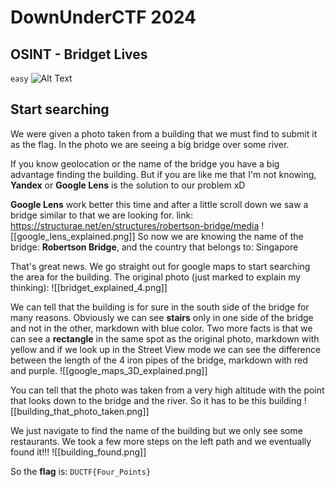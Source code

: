 # DownUnderCTF 2024 
## OSINT - Bridget Lives 
`easy`
![Alt Text](../img/DownUnderCTF_Pic.png)
## Start searching

We were given a photo taken from a building that we must find to submit it as the flag.
In the photo we are seeing a big bridge over some river.

If you know geolocation or the name of the bridge you have a big advantage finding the building.
But if you are like me that I'm not knowing, **Yandex** or **Google Lens** is the solution to our problem xD

**Google Lens** work better this time and after a little scroll down we saw a bridge similar to that we are looking for.
link: https://structurae.net/en/structures/robertson-bridge/media
![[google_lens_explained.png]]
So now we are knowing the name of the bridge: **Robertson Bridge**, and the country that belongs to: Singapore

That's great news. We go straight out for google maps to start searching the area for the building.
The original photo (just marked to explain my thinking): 
![[bridget_explained_4.png]]

We can tell that the building is for sure in the south side of the bridge for many reasons. Obviously we can see **stairs** only in one side of the bridge and not in the other, markdown with blue color.
Two more facts is that we can see a **rectangle** in the same spot as the original photo, markdown with yellow and if we look up in the Street View mode we can see the difference between the length of the 4 iron pipes of the bridge, markdown with red and purple.
![[google_maps_3D_explained.png]]

You can tell that the photo was taken from a very high altitude with the point that looks down to the bridge and the river. So it has to be this building
![[building_that_photo_taken.png]]

We just navigate to find the name of the building but we only see some restaurants. We took a few more steps on the left path and we eventually found it!!!
![[building_found.png]]

So the **flag** is: `DUCTF{Four_Points}`
